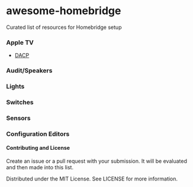 # awesome-homebridge
Curated list of resources for Homebridge setup

### Apple TV
- [DACP](https://github.com/grover/homebridge-dacp/)

### Audit/Speakers

### Lights

### Switches

### Sensors

### Configuration Editors


#### Contributing and License
Create an issue or a pull request with your submission. It will be evaluated and then made into this list.

Distributed under the MIT License. See LICENSE for more information.
